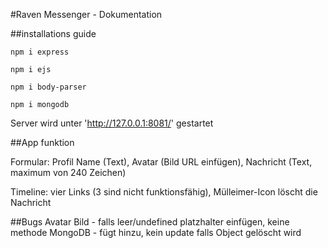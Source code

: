 #Raven Messenger - Dokumentation

##installations guide

```
npm i express

```
```
npm i ejs

```
```
npm i body-parser

```
```
npm i mongodb

```
Server wird unter 'http://127.0.0.1:8081/' gestartet

##App funktion

Formular: Profil Name (Text), Avatar (Bild URL einfügen), Nachricht (Text, maximum von 240 Zeichen)

Timeline: vier Links (3 sind nicht funktionsfähig), Mülleimer-Icon löscht die Nachricht

##Bugs
Avatar Bild - falls leer/undefined platzhalter einfügen, keine methode
MongoDB - fügt hinzu, kein update falls Object gelöscht wird
